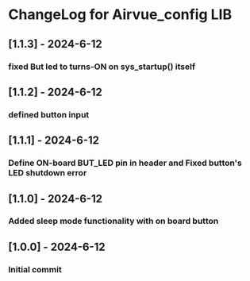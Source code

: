 # ChangeLog for Airvue_config LIB

## [1.1.3] - 2024-6-12
### fixed But led to turns-ON on sys_startup() itself

## [1.1.2] - 2024-6-12
### defined button input

## [1.1.1] - 2024-6-12
### Define ON-board BUT_LED pin in header and Fixed button's LED shutdown error  

## [1.1.0] - 2024-6-12
### Added sleep mode functionality with on board button

## [1.0.0] - 2024-6-12
### Initial commit